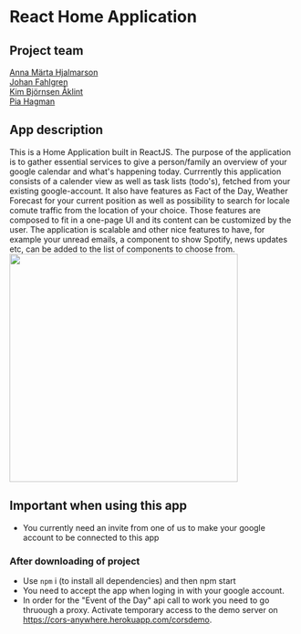 # React Home Application
## Project team
[Anna Märta Hjalmarson](https://github.com/Martason) <br>
[Johan Fahlgren](https://github.com/johan-fahlgren) <br>
[Kim Björnsen Åklint](https://github.com/Bjornsen016) <br>
[Pia Hagman](https://github.com/PiaHagman)

## App description
This is a Home Application built in ReactJS. The purpose of the application is to gather essential services to give a person/family an overview of your google calendar and what's happening today. Currrently this application consists of a calender view as well as task lists (todo's), fetched from your existing google-account. It also have features as Fact of the Day, Weather Forecast for your current position as well as possibility to search for locale comute traffic from the location of your choice. Those features are composed to fit in a one-page UI and its content can be customized by the user. The application is scalable and other nice features to have, for example your unread emails, a component to show Spotify, news updates etc, can be added to the list of components to choose from.  
<img src="./public/images/index.png" width="400px">

## Important when using this app
- You currently need an invite from one of us to make your google account to be connected to this app
### After downloading of project

- Use `npm` i (to install all dependencies) and then npm start 
- You need to accept the app when loging in with your google account. 
- In order for the "Event of the Day" api call to work you need to go thruough a proxy. Activate temporary access to the demo server on https://cors-anywhere.herokuapp.com/corsdemo. 
